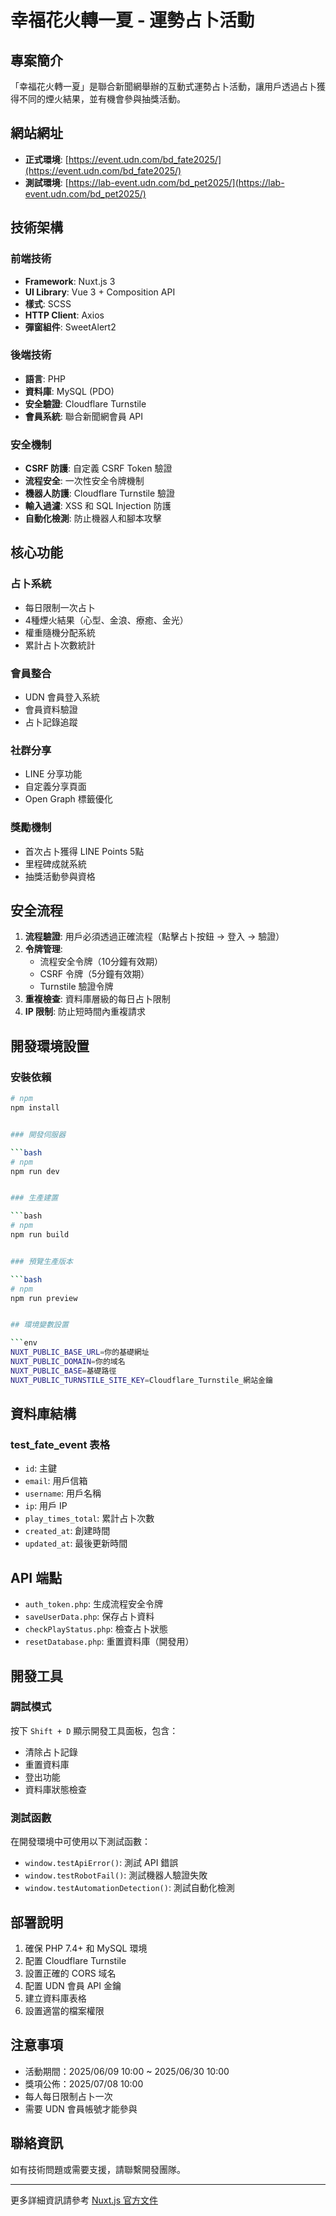 # 幸福花火轉一夏 - 運勢占卜活動

## 專案簡介

「幸福花火轉一夏」是聯合新聞網舉辦的互動式運勢占卜活動，讓用戶透過占卜獲得不同的煙火結果，並有機會參與抽獎活動。

## 網站網址

- **正式環境**: [https://event.udn.com/bd_fate2025/](https://event.udn.com/bd_fate2025/)
- **測試環境**: [https://lab-event.udn.com/bd_pet2025/](https://lab-event.udn.com/bd_pet2025/)

## 技術架構

### 前端技術

- **Framework**: Nuxt.js 3
- **UI Library**: Vue 3 + Composition API
- **樣式**: SCSS
- **HTTP Client**: Axios
- **彈窗組件**: SweetAlert2

### 後端技術

- **語言**: PHP
- **資料庫**: MySQL (PDO)
- **安全驗證**: Cloudflare Turnstile
- **會員系統**: 聯合新聞網會員 API

### 安全機制

- **CSRF 防護**: 自定義 CSRF Token 驗證
- **流程安全**: 一次性安全令牌機制
- **機器人防護**: Cloudflare Turnstile 驗證
- **輸入過濾**: XSS 和 SQL Injection 防護
- **自動化檢測**: 防止機器人和腳本攻擊

## 核心功能

### 占卜系統

- 每日限制一次占卜
- 4種煙火結果（心型、金浪、療癒、金光）
- 權重隨機分配系統
- 累計占卜次數統計

### 會員整合

- UDN 會員登入系統
- 會員資料驗證
- 占卜記錄追蹤

### 社群分享

- LINE 分享功能
- 自定義分享頁面
- Open Graph 標籤優化

### 獎勵機制

- 首次占卜獲得 LINE Points 5點
- 里程碑成就系統
- 抽獎活動參與資格

## 安全流程

1. **流程驗證**: 用戶必須透過正確流程（點擊占卜按鈕 → 登入 → 驗證）
2. **令牌管理**:
   - 流程安全令牌（10分鐘有效期）
   - CSRF 令牌（5分鐘有效期）
   - Turnstile 驗證令牌
3. **重複檢查**: 資料庫層級的每日占卜限制
4. **IP 限制**: 防止短時間內重複請求

## 開發環境設置

### 安裝依賴

````bash
# npm
npm install


### 開發伺服器

```bash
# npm
npm run dev


### 生產建置

```bash
# npm
npm run build


### 預覽生產版本

```bash
# npm
npm run preview


## 環境變數設置

```env
NUXT_PUBLIC_BASE_URL=你的基礎網址
NUXT_PUBLIC_DOMAIN=你的域名
NUXT_PUBLIC_BASE=基礎路徑
NUXT_PUBLIC_TURNSTILE_SITE_KEY=Cloudflare_Turnstile_網站金鑰
````

## 資料庫結構

### test_fate_event 表格

- `id`: 主鍵
- `email`: 用戶信箱
- `username`: 用戶名稱
- `ip`: 用戶 IP
- `play_times_total`: 累計占卜次數
- `created_at`: 創建時間
- `updated_at`: 最後更新時間

## API 端點

- `auth_token.php`: 生成流程安全令牌
- `saveUserData.php`: 保存占卜資料
- `checkPlayStatus.php`: 檢查占卜狀態
- `resetDatabase.php`: 重置資料庫（開發用）

## 開發工具

### 調試模式

按下 `Shift + D` 顯示開發工具面板，包含：

- 清除占卜記錄
- 重置資料庫
- 登出功能
- 資料庫狀態檢查

### 測試函數

在開發環境中可使用以下測試函數：

- `window.testApiError()`: 測試 API 錯誤
- `window.testRobotFail()`: 測試機器人驗證失敗
- `window.testAutomationDetection()`: 測試自動化檢測

## 部署說明

1. 確保 PHP 7.4+ 和 MySQL 環境
2. 配置 Cloudflare Turnstile
3. 設置正確的 CORS 域名
4. 配置 UDN 會員 API 金鑰
5. 建立資料庫表格
6. 設置適當的檔案權限

## 注意事項

- 活動期間：2025/06/09 10:00 ~ 2025/06/30 10:00
- 獎項公佈：2025/07/08 10:00
- 每人每日限制占卜一次
- 需要 UDN 會員帳號才能參與

## 聯絡資訊

如有技術問題或需要支援，請聯繫開發團隊。

---

更多詳細資訊請參考 [Nuxt.js 官方文件](https://nuxt.com/docs/getting-started/introduction)
